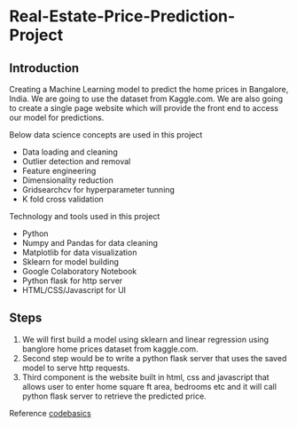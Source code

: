 # Real-Estate-Price-Prediction-Project

## Introduction
Creating a Machine Learning model to predict the home prices in Bangalore, India. We are going to use the dataset from Kaggle.com.
We are also going to create a single page website which will provide the front end to access our model for predictions.

Below data science concepts are used in this project
* Data loading and cleaning
* Outlier detection and removal
* Feature engineering
* Dimensionality reduction
* Gridsearchcv for hyperparameter tunning
* K fold cross validation

Technology and tools used in this project
* Python
* Numpy and Pandas for data cleaning
* Matplotlib for data visualization
* Sklearn for model building
* Google Colaboratory Notebook
* Python flask for http server
* HTML/CSS/Javascript for UI

## Steps
1. We will first build a model using sklearn and linear regression using banglore home prices dataset from kaggle.com.
2. Second step would be to write a python flask server that uses the saved model to serve http requests.
3. Third component is the website built in html, css and javascript that allows user to enter home square ft area, bedrooms etc and it will call python flask server to retrieve the predicted price. 

Reference
[codebasics](https://youtu.be/rdfbcdP75KI)
